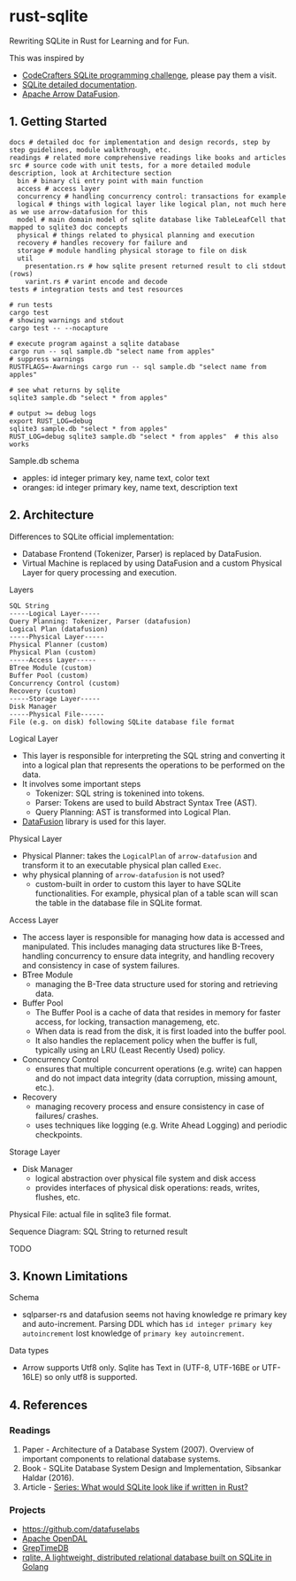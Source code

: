 # rust-sqlite

Rewriting SQLite in Rust for Learning and for Fun.

This was inspired by
- [CodeCrafters SQLite programming challenge](https://app.codecrafters.io/courses/sqlite), please pay them a visit.
- [SQLite detailed documentation](https://www.sqlite.org/fileformat.html).
- [Apache Arrow DataFusion](https://github.com/apache/arrow-datafusion).

## 1. Getting Started


``` 
docs # detailed doc for implementation and design records, step by step guidelines, module walkthrough, etc.
readings # related more comprehensive readings like books and articles
src # source code with unit tests, for a more detailed module description, look at Architecture section
  bin # binary cli entry point with main function
  access # access layer
  concurrency # handling concurrency control: transactions for example
  logical # things with logical layer like logical plan, not much here as we use arrow-datafusion for this
  model # main domain model of sqlite database like TableLeafCell that mapped to sqlite3 doc concepts
  physical # things related to physical planning and execution
  recovery # handles recovery for failure and 
  storage # module handling physical storage to file on disk
  util 
    presentation.rs # how sqlite present returned result to cli stdout (rows)
    varint.rs # varint encode and decode
tests # integration tests and test resources
```


```
# run tests
cargo test
# showing warnings and stdout
cargo test -- --nocapture

# execute program against a sqlite database
cargo run -- sql sample.db "select name from apples"
# suppress warnings
RUSTFLAGS=-Awarnings cargo run -- sql sample.db "select name from apples"

# see what returns by sqlite
sqlite3 sample.db "select * from apples"

# output >= debug logs
export RUST_LOG=debug
sqlite3 sample.db "select * from apples"
RUST_LOG=debug sqlite3 sample.db "select * from apples"  # this also works
```

Sample.db schema
- apples: id integer primary key, name text, color text
- oranges: id integer primary key, name text, description text


## 2. Architecture
Differences to SQLite official implementation:
- Database Frontend (Tokenizer, Parser) is replaced by DataFusion.
- Virtual Machine is replaced by using DataFusion and a custom Physical Layer for query processing and execution.


Layers
```
SQL String
-----Logical Layer-----
Query Planning: Tokenizer, Parser (datafusion)
Logical Plan (datafusion)
-----Physical Layer-----
Physical Planner (custom)
Physical Plan (custom)
-----Access Layer-----
BTree Module (custom)
Buffer Pool (custom)
Concurrency Control (custom)
Recovery (custom)
-----Storage Layer-----
Disk Manager
-----Physical File------
File (e.g. on disk) following SQLite database file format
```


Logical Layer
- This layer is responsible for interpreting the SQL string and converting it into a logical plan 
that represents the operations to be performed on the data.
- It involves some important steps
  - Tokenizer: SQL string is tokenined into tokens.
  - Parser: Tokens are used to build Abstract Syntax Tree (AST).
  - Query Planning: AST is transformed into Logical Plan.
- [DataFusion](https://github.com/apache/arrow-datafusion) library is used for this layer.


Physical Layer
- Physical Planner: takes the `LogicalPlan` of `arrow-datafusion` and transform it to an executable physical plan called `Exec`.
- why physical planning of `arrow-datafusion` is not used?
  - custom-built in order to custom this layer to have SQLite functionalities.
  For example, physical plan of a table scan will scan the table in the database file in SQLite format.


Access Layer
- The access layer is responsible for managing how data is accessed and manipulated. 
This includes managing data structures like B-Trees, handling concurrency to ensure data integrity, 
and handling recovery and consistency in case of system failures.
- BTree Module
  - managing the B-Tree data structure used for storing and retrieving data.
- Buffer Pool
  - The Buffer Pool is a cache of data that resides in memory for faster access, for locking, transaction managemeng, etc. 
  - When data is read from the disk, it is first loaded into the buffer pool.
  - It also handles the replacement policy when the buffer is full, typically using an LRU (Least Recently Used) policy.
- Concurrency Control
  - ensures that multiple concurrent operations (e.g. write) can happen and do not
  impact data integrity (data corruption, missing amount, etc.).
- Recovery
  - managing recovery process and ensure consistency in case of failures/ crashes.
  - uses techniques like logging (e.g. Write Ahead Logging) and periodic checkpoints.


Storage Layer
- Disk Manager
  - logical abstraction over physical file system and disk access
  - provides interfaces of physical disk operations: reads, writes, flushes, etc.


Physical File: actual file in sqlite3 file format.


Sequence Diagram: SQL String to returned result

TODO


## 3. Known Limitations

Schema
- sqlparser-rs and datafusion seems not having knowledge re primary key and auto-increment.
Parsing DDL which has `id integer primary key autoincrement` lost knowledge of `primary key autoincrement`.


Data types
- Arrow supports Utf8 only. Sqlite has Text in (UTF-8, UTF-16BE or UTF-16LE) so
only utf8 is supported.


## 4. References

### Readings
1. Paper - Architecture of a Database System (2007). Overview of important components to relational database systems.
2. Book - SQLite Database System Design and Implementation, Sibsankar Haldar (2016).
3. Article - [Series: What would SQLite look like if written in Rust?](https://dev.to/thepolyglotprogrammer/what-would-sqlite-look-like-if-written-in-rust-part-2-4g66)


### Projects
- https://github.com/datafuselabs
- [Apache OpenDAL](https://github.com/apache/incubator-opendal)
- [GrepTimeDB](https://github.com/GreptimeTeam/greptimedb)
- [rqlite, A lightweight, distributed relational database built on SQLite in Golang](https://github.com/rqlite/rqlite)
